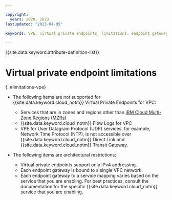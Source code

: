 ```yaml
---

copyright:
  years: 2020, 2023
lastupdated: "2023-04-05"

keywords: VPE, virtual private endpoints, limitations, endpoint gateway

---
```


{{site.data.keyword.attribute-definition-list}}

# Virtual private endpoint limitations
{: #limitations-vpe}

* The following items are not supported for {{site.data.keyword.cloud_notm}} Virtual Private Endpoints for VPC:

   * Services that are in zones and regions other than [IBM Cloud Multi-Zone Regions (MZRs)](/docs/overview?topic=overview-locations#mzr-table) 
   * {{site.data.keyword.cloud_notm}} Flow Logs for VPC
   * VPE for User Datagram Protocol (UDP) services, for example, Network Time Protocol (NTP), is not accessible over {{site.data.keyword.cloud_notm}} Direct Link and {{site.data.keyword.cloud_notm}} Transit Gateway.

* The following items are architectural restrictions:

   * Virtual private endpoints support only IPv4 addressing.
   * Each endpoint gateway is bound to a single VPC network.
   * Each endpoint gateway to a service mapping varies based on the service that you are enabling. For best practices, consult the documentation for the specific {{site.data.keyword.cloud_notm}} service that you are enabling.
